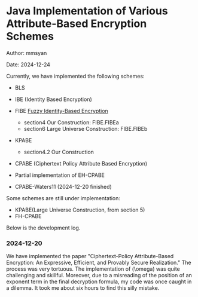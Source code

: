 # Java Implementation of Various Attribute-Based Encryption Schemes

Author:  mmsyan

Date: 2024-12-24

Currently, we have implemented the following schemes:

- BLS 
- IBE (Identity Based Encryption)
- FIBE [Fuzzy Identity-Based Encryption](https://link.springer.com/chapter/10.1007/11426639_27)
  - section4 Our Construction: FIBE.FIBEa
  - section6 Large Universe Construction: FIBE.FIBEb

- KPABE [<Attribute-based encryption for fine-grained access control of encrypted data>](https://dl.acm.org/doi/10.1145/1180405.1180418)
  - section4.2 Our Construction
- CPABE (Ciphertext Policy Attribute Based Encryption)
- Partial implementation of EH-CPABE
- CPABE-Waters11 (2024-12-20 finished)

Some schemes are still under implementation:
- KPABE(Large Universe Construction, from section 5)
- FH-CPABE



Below is the development log.

### 2024-12-20
We have implemented the paper "Ciphertext-Policy Attribute-Based Encryption: An Expressive, Efficient, and Provably Secure Realization." The process was very tortuous. The implementation of \(\omega\) was quite challenging and skillful. Moreover, due to a misreading of the position of an exponent term in the final decryption formula, my code was once caught in a dilemma. It took me about six hours to find this silly mistake.


